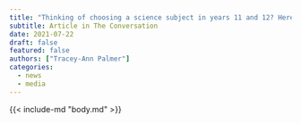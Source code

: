 ```yaml
---
title: "Thinking of choosing a science subject in years 11 and 12? Here’s what you need to know"
subtitle: Article in The Conversation
date: 2021-07-22
draft: false
featured: false
authors: ["Tracey-Ann Palmer"]
categories:
  - news
  - media
---
```


{{< include-md "body.md" >}}
